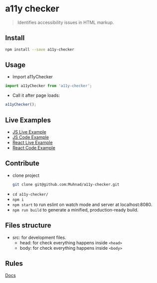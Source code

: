 # a11y checker
> Identifies accessibility issues in HTML markup.


## Install

```bash
npm install --save a11y-checker
```

## Usage

- Import a11yChecker
```js
import a11yChecker from 'a11y-checker';
```

- Call it after page loads:
```js
a11yChecker();
```

## Live Examples
- [JS Live Example](https://oozqxkw1lz.codesandbox.io/)
- [JS Code Example](https://codesandbox.io/s/oozqxkw1lz)
- [React Live Example](https://9yly237pkr.codesandbox.io/)
- [React Code Example](https://codesandbox.io/s/9yly237pkr)

## Contribute
* clone project
  ```bash
  git clone git@github.com:Muhnad/a11y-checker.git
  ```
* `cd a11y-checker/`
* `npm i`
* `npm start` to run eslint on watch mode and server at localhost:8080.
* `npm run build` to generate a minified, production-ready build.

## Files structure
- src: for development files.
  - head: for check everything happens inside `<head>`
  - body: for check everything happens inside `<body>`

## Rules
[Docs](https://github.com/Muhnad/a11y-checker/tree/master/docs)
